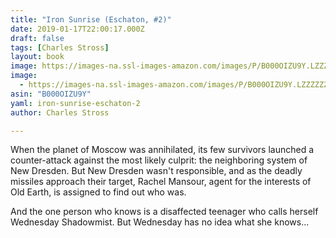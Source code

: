 ```yaml
---
title: "Iron Sunrise (Eschaton, #2)"
date: 2019-01-17T22:00:17.000Z
draft: false
tags: [Charles Stross]
layout: book
image: https://images-na.ssl-images-amazon.com/images/P/B000OIZU9Y.LZZZZZZZ.jpg
image: 
  - https://images-na.ssl-images-amazon.com/images/P/B000OIZU9Y.LZZZZZZZ.jpg
asin: "B000OIZU9Y"
yaml: iron-sunrise-eschaton-2
author: Charles Stross

---
```


When the planet of Moscow was annihilated, its few survivors launched a counter-attack against the most likely culprit: the neighboring system of New Dresden. But New Dresden wasn't responsible, and as the deadly missiles approach their target, Rachel Mansour, agent for the interests of Old Earth, is assigned to find out who was.   
  
 And the one person who knows is a disaffected teenager who calls herself Wednesday Shadowmist. But Wednesday has no idea what she knows...